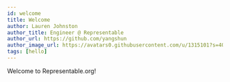 ```yaml
---
id: welcome
title: Welcome
author: Lauren Johnston
author_title: Engineer @ Representable
author_url: https://github.com/yangshun
author_image_url: https://avatars0.githubusercontent.com/u/1315101?s=400&v=4
tags: [hello]
---
```


Welcome to Representable.org!
